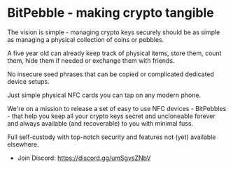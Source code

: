 # BitPebble - making crypto tangible

The vision is simple - managing crypto keys securely should be as simple as managing a physical collection of coins or pebbles.

A five year old can already keep track of physical items, store them, count them, hide them if needed or exchange them with friends.

No insecure seed phrases that can be copied or complicated dedicated device setups.

Just simple physical NFC cards you can tap on any modern phone.

We're on a mission to release a set of easy to use NFC devices - BitPebbles - that help you keep all your crypto keys secret and uncloneable forever and always available (and recoverable) to you with minimal fuss.

Full self-custody with top-notch security and features not (yet) available elsewhere.

- Join Discord: https://discord.gg/umSgvsZNbV

